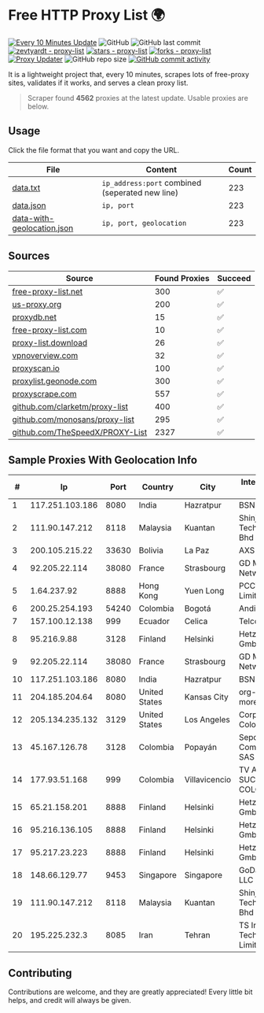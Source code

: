 
# Free HTTP Proxy List 🌍

[![Every 10 Minutes Update](https://github.com/mertguvencli/http-proxy-list/actions/workflows/main.yml/badge.svg?branch=main)](https://github.com/mertguvencli/http-proxy-list/actions/workflows/main.yml)
![GitHub](https://img.shields.io/github/license/mertguvencli/http-proxy-list)
![GitHub last commit](https://img.shields.io/github/last-commit/mertguvencli/http-proxy-list)
[![zevtyardt - proxy-list](https://img.shields.io/static/v1?label=zevtyardt&message=proxy-list&color=blue&logo=github)](https://github.com/zevtyardt/proxy-list "Go to GitHub repo")
[![stars - proxy-list](https://img.shields.io/github/stars/zevtyardt/proxy-list?style=social)](https://github.com/zevtyardt/proxy-list)
[![forks - proxy-list](https://img.shields.io/github/forks/zevtyardt/proxy-list?style=social)](https://github.com/zevtyardt/proxy-list)
[![Proxy Updater](https://github.com/zevtyardt/proxy-list/workflows/Proxy%20Updater/badge.svg)](https://github.com/zevtyardt/proxy-list/actions?query=workflow:"Proxy+Updater")
![GitHub repo size](https://img.shields.io/github/repo-size/zevtyardt/proxy-list)
[![GitHub commit activity](https://img.shields.io/github/commit-activity/m/zevtyardt/proxy-list?logo=commits)](https://github.com/zevtyardt/proxy-list/commits/main)

It is a lightweight project that, every 10 minutes, scrapes lots of free-proxy sites, validates if it works, and serves a clean proxy list.

> Scraper found **4562** proxies at the latest update. Usable proxies are below.

## Usage

Click the file format that you want and copy the URL.

|File|Content|Count|
|----|-------|-----|
|[data.txt](https://raw.githubusercontent.com/mertguvencli/http-proxy-list/main/proxy-list/data.txt)|`ip_address:port` combined (seperated new line)|223|
|[data.json](https://raw.githubusercontent.com/mertguvencli/http-proxy-list/main/proxy-list/data.json)|`ip, port`|223|
|[data-with-geolocation.json](https://raw.githubusercontent.com/mertguvencli/http-proxy-list/main/proxy-list/data-with-geolocation.json)|`ip, port, geolocation`|223|

## Sources

|Source|Found Proxies|Succeed|
|------|-------------|-------|
|[free-proxy-list.net](https://free-proxy-list.net)|300|✅|
|[us-proxy.org](https://www.us-proxy.org)|200|✅|
|[proxydb.net](http://proxydb.net)|15|✅|
|[free-proxy-list.com](https://free-proxy-list.com/?page=&port=&type%5B%5D=http&type%5B%5D=https&up_time=0&search=Search)|10|✅|
|[proxy-list.download](https://www.proxy-list.download/HTTP)|26|✅|
|[vpnoverview.com](https://vpnoverview.com/privacy/anonymous-browsing/free-proxy-servers)|32|✅|
|[proxyscan.io](https://www.proxyscan.io)|100|✅|
|[proxylist.geonode.com](https://proxylist.geonode.com/api/proxy-list?limit=300&page=1&sort_by=lastChecked&sort_type=desc&protocols=http,https)|300|✅|
|[proxyscrape.com](https://api.proxyscrape.com/v2/?request=displayproxies&protocol=http&timeout=10000&country=all&ssl=all&anonymity=all)|557|✅|
|[github.com/clarketm/proxy-list](https://raw.githubusercontent.com/clarketm/proxy-list/master/proxy-list-raw.txt)|400|✅|
|[github.com/monosans/proxy-list](https://raw.githubusercontent.com/monosans/proxy-list/main/proxies/http.txt)|295|✅|
|[github.com/TheSpeedX/PROXY-List](https://raw.githubusercontent.com/TheSpeedX/PROXY-List/master/http.txt)|2327|✅|


## Sample Proxies With Geolocation Info

|#|Ip|Port|Country|City|Internet Service Provider|
|-|--|----|-------|----|-------------------------|
|1|117.251.103.186|8080|India|Hazratpur|BSNL Internet|
|2|111.90.147.212|8118|Malaysia|Kuantan|Shinjiru Technology Sdn Bhd|
|3|200.105.215.22|33630|Bolivia|La Paz|AXS Bolivia S. A.|
|4|92.205.22.114|38080|France|Strasbourg|GD MASS Network|
|5|1.64.237.92|8888|Hong Kong|Yuen Long|PCCW IMS Limited|
|6|200.25.254.193|54240|Colombia|Bogotá|Andinet ON Line|
|7|157.100.12.138|999|Ecuador|Celica|Telconet S.A|
|8|95.216.9.88|3128|Finland|Helsinki|Hetzner Online GmbH|
|9|92.205.22.114|38080|France|Strasbourg|GD MASS Network|
|10|117.251.103.186|8080|India|Hazratpur|BSNL Internet|
|11|204.185.204.64|8080|United States|Kansas City|org-morenet.more.net|
|12|205.134.235.132|3129|United States|Los Angeles|Corporate Colocation Inc|
|13|45.167.126.78|3128|Colombia|Popayán|Sepcom Comunicaciones SAS|
|14|177.93.51.168|999|Colombia|Villavicencio|TV AZTECA SUCURSAL COLOMBIA|
|15|65.21.158.201|8888|Finland|Helsinki|Hetzner Online GmbH|
|16|95.216.136.105|8888|Finland|Helsinki|Hetzner Online GmbH|
|17|95.217.23.223|8888|Finland|Helsinki|Hetzner Online GmbH|
|18|148.66.129.77|9453|Singapore|Singapore|GoDaddy.com, LLC|
|19|111.90.147.212|8118|Malaysia|Kuantan|Shinjiru Technology Sdn Bhd|
|20|195.225.232.3|8085|Iran|Tehran|TS Information Technology Limited|



## Contributing

Contributions are welcome, and they are greatly appreciated! Every
little bit helps, and credit will always be given.

